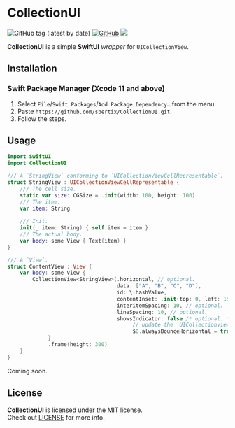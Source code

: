 # CollectionUI <WIP>
![GitHub tag (latest by date)](https://img.shields.io/github/v/tag/sbertix/CollectionUI)
[![GitHub](https://img.shields.io/github/license/sbertix/CollectionUI)](https://github.com/sbertix/CollectionUI/blob/master/LICENSE)
<img src="https://img.shields.io/badge/supports-Swift%20Package%20Manager-ff69b4.svg">  

**CollectionUI** is a simple **SwiftUI** _wrapper_ for `UICollectionView`.

## Installation
### Swift Package Manager (Xcode 11 and above)
1. Select `File`/`Swift Packages`/`Add Package Dependency…` from the menu.
1. Paste `https://github.com/sbertix/CollectionUI.git`.
1. Follow the steps.

## Usage
```swift
import SwiftUI
import CollectionUI
```
```swift
/// A `StringView` conforming to `UICollectionViewCellRepresentable`.
struct StringView : UICollectionViewCellRepresentable {
    /// The cell size.
    static var size: CGSize = .init(width: 100, height: 100)
    /// The item.
    var item: String
    
    /// Init.
    init(_ item: String) { self.item = item }
    /// The actual body.
    var body: some View { Text(item) }
}
```
```swift
/// A `View`.
struct ContentView : View {
    var body: some View {
        CollectionView<StringView>(.horizontal, // optional.
                                   data: ["A", "B", "C", "D"],
                                   id: \.hashValue,
                                   contentInset: .init(top: 0, left: 15, bottom: 0, right: 15), // optional.
                                   interitemSpacing: 10, // optional.
                                   lineSpacing: 10, // optional.
                                   showsIndicator: false /* optional. */) {
                                        // update the `UICollectionView`. optional.
                                        $0.alwaysBounceHorizontal = true    
             }
             .frame(height: 300)
    }
}
```

Coming soon.

## License
**CollectionUI** is licensed under the MIT license.  
Check out [LICENSE](https://github.com/sbertix/NukeImage/blob/master/LICENSE) for more info.

